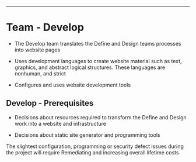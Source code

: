 ---

<!-- toc -->

# Team - Develop

- The Develop team translates the Define and Design teams processes into website pages 

- Uses development languages to create website material such as text, graphics, and abstract logical structures. These languages are nonhuman, and strict 

- Configures and uses website development tools

## Develop - Prerequisites

- Decisions about resources required to transform the Define and Design work into a website and infrastructure

- Decisions about static site generator and programming tools

The slightest configuration, programming or security defect issues during the project will require Remediating and increasing overall lifetime costs 
